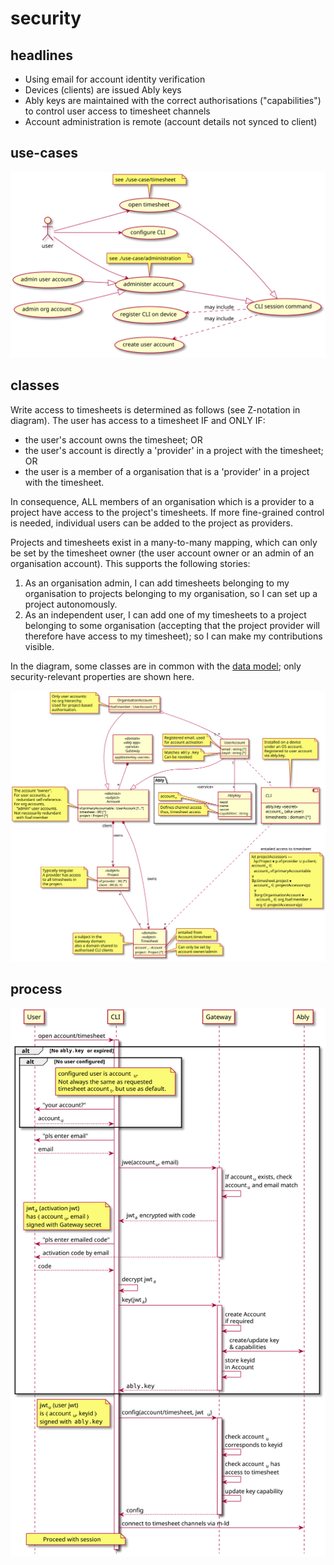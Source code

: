 # security

## headlines

- Using email for account identity verification
- Devices (clients) are issued Ably keys
- Ably keys are maintained with the correct authorisations ("capabilities") to control user access to timesheet channels
- Account administration is remote (account details not synced to client)

## use-cases

![use-cases](img/accounts.use-case.svg)

## classes

Write access to timesheets is determined as follows (see Z-notation in diagram). The user has access to a timesheet IF and ONLY IF:
- the user's account owns the timesheet; OR
- the user's account is directly a 'provider' in a project with the timesheet; OR
- the user is a member of a organisation that is a 'provider' in a project with the timesheet.

In consequence, ALL members of an organisation which is a provider to a project have access to the project's timesheets. If more fine-grained control is needed, individual users can be added to the project as providers.

Projects and timesheets exist in a many-to-many mapping, which can only be set by the timesheet owner (the user account owner or an admin of an organisation account). This supports the following stories:

1. As an organisation admin, I can add timesheets belonging to my organisation to projects belonging to my organisation, so I can set up a project autonomously.
2. As an independent user, I can add one of my timesheets to a project belonging to some organisation (accepting that the project provider will therefore have access to my timesheet); so I can make my contributions visible.

In the diagram, some classes are in common with the [data model](../data-model); only security-relevant properties are shown here.

![classes](img/accounts.class.svg)

## process

![process](img/register-cli.seq.svg)
